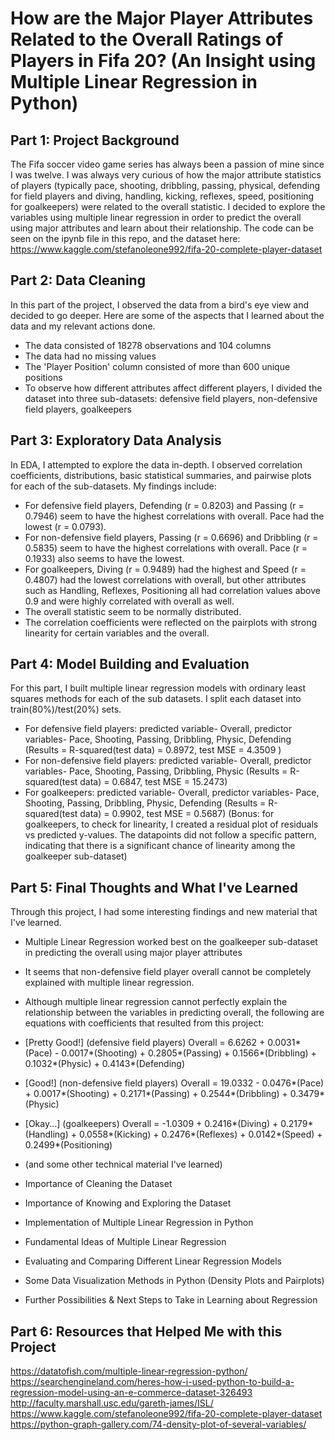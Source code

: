 # How are the Major Player Attributes Related to the Overall Ratings of Players in Fifa 20? (An Insight using Multiple Linear Regression in Python)

## Part 1: Project Background 
  The Fifa soccer video game series has always been a passion of mine since I was twelve. I was always very curious of how the major attribute statistics of players (typically pace, shooting, dribbling, passing, physical, defending for field players and diving, handling, kicking, reflexes, speed, positioning for goalkeepers) were related to the overall statistic. I decided to explore the variables using multiple linear regression in order to predict the overall using major attributes and learn about their relationship. The code can be seen on the ipynb file in this repo, and the dataset here: https://www.kaggle.com/stefanoleone992/fifa-20-complete-player-dataset

## Part 2: Data Cleaning
  In this part of the project, I observed the data from a bird's eye view and decided to go deeper. Here are some of the aspects that I learned about the data and my relevant actions done.
  - The data consisted of 18278 observations and 104 columns
  - The data had no missing values 
  - The 'Player Position' column consisted of more than 600 unique positions
  - To observe how different attributes affect different players, I divided the dataset into three sub-datasets: defensive field players, non-defensive field players, goalkeepers
  
## Part 3: Exploratory Data Analysis
  In EDA, I attempted to explore the data in-depth. I observed correlation coefficients, distributions, basic statistical summaries, and pairwise plots for each of the sub-datasets. My findings include:
  - For defensive field players, Defending (r = 0.8203) and Passing (r = 0.7946) seem to have the highest correlations with overall. Pace had the lowest (r = 0.0793).
  - For non-defensive field players, Passing (r = 0.6696) and Dribbling (r = 0.5835) seem to have the highest correlations with overall. Pace (r = 0.1933) also seems to have the lowest.
  - For goalkeepers, Diving (r = 0.9489) had the highest and Speed (r = 0.4807) had the lowest correlations with overall, but other attributes such as Handling, Reflexes, Positioning all had correlation values above 0.9 and were highly correlated with overall as well. 
  - The overall statistic seem to be normally distributed.
  - The correlation coefficients were reflected on the pairplots with strong linearity for certain variables and the overall.

## Part 4: Model Building and Evaluation
  For this part, I built multiple linear regression models with ordinary least squares methods for each of the sub datasets. I split each dataset into train(80%)/test(20%) sets.
  - For defensive field players: predicted variable- Overall, predictor variables- Pace, Shooting, Passing, Dribbling, Physic, Defending (Results = R-squared(test data) = 0.8972, test MSE = 4.3509 )
  - For non-defensive field players: predicted variable- Overall, predictor variables- Pace, Shooting, Passing, Dribbling, Physic (Results = R-squared(test data) = 0.6847, test MSE = 15.2473)
  - For goalkeepers: predicted variable- Overall, predictor variables- Pace, Shooting, Passing, Dribbling, Physic, Defending (Results = R-squared(test data) = 0.9902, test MSE = 0.5687) 
  (Bonus: for goalkeepers, to check for linearity, I created a residual plot of residuals vs predicted y-values. The datapoints did not follow a specific pattern, indicating that there is a significant chance of linearity among the goalkeeper sub-dataset)

## Part 5: Final Thoughts and What I've Learned
  Through this project, I had some interesting findings and new material that I've learned.
  - Multiple Linear Regression worked best on the goalkeeper sub-dataset in predicting the overall using major player attributes
  - It seems that non-defensive field player overall cannot be completely explained with multiple linear regression.
  - Although multiple linear regression cannot perfectly explain the relationship between the variables in predicting overall, the following are equations with coefficients that resulted from this project:
  - [Pretty Good!] (defensive field players) Overall = 6.6262 + 0.0031*(Pace) - 0.0017*(Shooting) + 0.2805*(Passing) + 0.1566*(Dribbling) + 0.1032*(Physic) + 0.4143*(Defending)
  - [Good!] (non-defensive field players) Overall = 19.0332 - 0.0476*(Pace) + 0.0017*(Shooting) + 0.2171*(Passing) + 0.2544*(Dribbling) + 0.3479*(Physic)
  - [Okay...] (goalkeepers) Overall = -1.0309 + 0.2416*(Diving) + 0.2179*(Handling) + 0.0558*(Kicking) + 0.2476*(Reflexes) + 0.0142*(Speed) + 0.2499*(Positioning)
  
  - (and some other technical material I've learned)
  - Importance of Cleaning the Dataset
  - Importance of Knowing and Exploring the Dataset
  - Implementation of Multiple Linear Regression in Python
  - Fundamental Ideas of Multiple Linear Regression
  - Evaluating and Comparing Different Linear Regression Models
  - Some Data Visualization Methods in Python (Density Plots and Pairplots)
  - Further Possibilities & Next Steps to Take in Learning about Regression


## Part 6: Resources that Helped Me with this Project

https://datatofish.com/multiple-linear-regression-python/
https://searchengineland.com/heres-how-i-used-python-to-build-a-regression-model-using-an-e-commerce-dataset-326493
http://faculty.marshall.usc.edu/gareth-james/ISL/
https://www.kaggle.com/stefanoleone992/fifa-20-complete-player-dataset 
https://python-graph-gallery.com/74-density-plot-of-several-variables/

